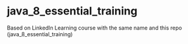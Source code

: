 # java_8_essential_training

Based on LinkedIn Learning course with the same name and this repo (java_8_essential_training)
